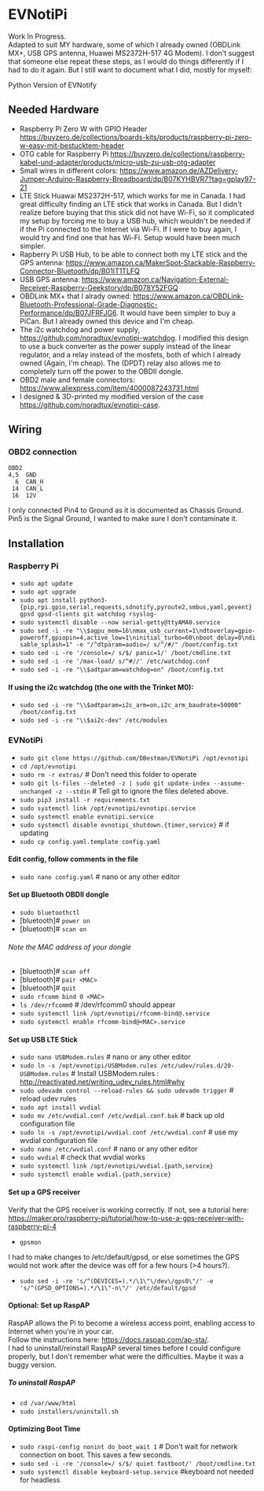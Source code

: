 # EVNotiPi
Work In Progress.  
Adapted to suit MY hardware, some of which I already owned (OBDLink MX+, USB GPS antenna, Huawei MS2372H-517 4G Modem).
I don't suggest that someone else repeat these steps, as I would do things differently if I had to do it again.  But I still want to document what I did, mostly for myself:

Python Version of EVNotify
## Needed Hardware
- Raspberry Pi Zero W with GPIO Header https://buyzero.de/collections/boards-kits/products/raspberry-pi-zero-w-easy-mit-bestucktem-header
- OTG cable for Raspberry Pi https://buyzero.de/collections/raspberry-kabel-und-adapter/products/micro-usb-zu-usb-otg-adapter
- Small wires in different colors: https://www.amazon.de/AZDelivery-Jumper-Arduino-Raspberry-Breadboard/dp/B07KYHBVR7?tag=gplay97-21
- LTE Stick Huawai MS2372H-517, which works for me in Canada.  I had great difficulty finding an LTE stick that works in Canada.  But I didn't realize before buying that this stick did not have Wi-Fi, so it complicated my setup by forcing me to buy a USB hub, which wouldn't be needed if if the Pi connected to the Internet via Wi-Fi.  If I were to buy again, I would try and find one that has Wi-Fi.  Setup would have been much simpler.
- Rapberry Pi USB Hub, to be able to connect both my LTE stick and the GPS antenna: https://www.amazon.ca/MakerSpot-Stackable-Raspberry-Connector-Bluetooth/dp/B01IT1TLFQ
- USB GPS antenna: https://www.amazon.ca/Navigation-External-Receiver-Raspberry-Geekstory/dp/B078Y52FGQ
- OBDLink MX+ that I alrady owned: https://www.amazon.ca/OBDLink-Bluetooth-Professional-Grade-Diagnostic-Performance/dp/B07JFRFJG6.  It would have been simpler to buy a PiCan.  But I already owned this device and I'm cheap.
- The i2c watchdog and power supply, https://github.com/noradtux/evnotipi-watchdog.  I modified this design to use a buck converter as the power supply instead of the linear regulator, and a relay instead of the mosfets, both of which I already owned (Again, I'm cheap).  The (DPDT) relay also allows me to completely turn off the power to the OBDII dongle.
- OBD2 male and female connectors: https://www.aliexpress.com/item/4000087243731.html
- I designed & 3D-printed my modified version of the case https://github.com/noradtux/evnotipi-case.
## Wiring
### OBD2 connection
```
OBD2       
4,5  GND   
  6  CAN_H 
 14  CAN_L 
 16  12V   
```
I only connected Pin4 to Ground as it is documented as Chassis Ground.  Pin5 is the Signal Ground, I wanted to make sure I don't contaminate it.

## Installation
### Raspberry Pi
- `sudo apt update`
- `sudo apt upgrade`
- `sudo apt install python3-{pip,rpi.gpio,serial,requests,sdnotify,pyroute2,smbus,yaml,gevent} gpsd gpsd-clients git watchdog rsyslog-`
- `sudo systemctl disable --now serial-getty@ttyAMA0.service`
- `sudo sed -i -re "\\$agpu_mem=16\nmax_usb_current=1\ndtoverlay=gpio-poweroff,gpiopin=4,active_low=1\ninitial_turbo=60\nboot_delay=0\ndisable_splash=1" -e "/^dtparam=audio=/ s/^/#/" /boot/config.txt`
- `sudo sed -i -re '/console=/ s/$/ panic=1/' /boot/cmdline.txt`
- `sudo sed -i -re '/max-load/ s/^#//' /etc/watchdog.conf`
- `sudo sed -i -re "\\$adtparam=watchdog=on" /boot/config.txt`
#### If using the i2c watchdog (the one with the Trinket M0):
- `sudo sed -i -re "\\$adtparam=i2c_arm=on,i2c_arm_baudrate=50000" /boot/config.txt`
- `sudo sed -i -re "\\$ai2c-dev" /etc/modules`
### EVNotiPi
- `sudo git clone https://github.com/DBestman/EVNotiPi /opt/evnotipi`
- `cd /opt/evnotipi`
- `sudo rm -r extras/` # Don't need this folder to operate
- `sudo git ls-files --deleted -z | sudo git update-index --assume-unchanged -z --stdin` # Tell git to ignore the files deleted above.
- `sudo pip3 install -r requirements.txt`
- `sudo systemctl link /opt/evnotipi/evnotipi.service`
- `sudo systemctl enable evnotipi.service`
- `sudo systemctl disable evnotipi_shutdown.{timer,service}` # if updating
- `sudo cp config.yaml.template config.yaml`
#### Edit config, follow comments in the file
- `sudo nano config.yaml` # nano or any other editor
#### Set up Bluetooth OBDII dongle
- `sudo bluetoothctl`
- [bluetooth]# `power on`
- [bluetooth]# `scan on`
###### Note the MAC address of your dongle
- [bluetooth]# `scan off`
- [bluetooth]# `pair <MAC>`
- [bluetooth]# `quit`
- `sudo rfcomm bind 0 <MAC> `
- `ls /dev/rfcomm0` # /dev/rfcomm0 should appear
- `sudo systemctl link /opt/evnotipi/rfcomm-bind@.service`
- `sudo systemctl enable rfcomm-bind@<MAC>.service`
#### Set up USB LTE Stick
- `sudo nano USBModem.rules` # nano or any other editor
- `sudo ln -s /opt/evnotipi/USBModem.rules /etc/udev/rules.d/20-USBModem.rules`  # Install USBModem.rules : http://reactivated.net/writing_udev_rules.html#why
- `sudo udevadm control --reload-rules && sudo udevadm trigger` # reload udev rules
- `sudo apt install wvdial`
- `sudo mv /etc/wvdial.conf /etc/wvdial.conf.bak` # back up old configuration file
- `sudo ln -s /opt/evnotipi/wvdial.conf /etc/wvdial.conf` # use my wvdial configuration file
- `sudo nano /etc/wvdial.conf` # nano or any other editor
- `sudo wvdial` # check that wvdial works
- `sudo systemctl link /opt/evnotipi/wvdial.{path,service}`
- `sudo systemctl enable wvdial.{path,service}`
#### Set up a GPS receiver
Verify that the GPS receiver is working correctly. If not, see a tutorial here: https://maker.pro/raspberry-pi/tutorial/how-to-use-a-gps-receiver-with-raspberry-pi-4
- `gpsmon`  

I had to make changes to /etc/default/gpsd, or else sometimes the GPS would not work after the device was off for a few hours (>4 hours?).
- `sudo sed -i -re 's/^(DEVICES=).*/\1\"\/dev\/gps0\"/' -e 's/^(GPSD_OPTIONS=).*/\1\"-n\"/' /etc/default/gpsd`
#### Optional: Set up RaspAP
RaspAP allows the Pi to become a wireless access point, enabling access to Internet when you're in your car.  
Follow the instructions here: https://docs.raspap.com/ap-sta/.  
I had to uninstall/reinstall RaspAP several times before I could configure properly, but I don't remember what were the difficulties.  Maybe it was a buggy version.
##### To uninstall RaspAP
- `cd /var/www/html`
- `sudo installers/uninstall.sh`
#### Optimizing Boot Time
- `sudo raspi-config nonint do_boot_wait 1` # Don't wait for network connection on boot.  This saves a few seconds.
- `sudo sed -i -re '/console=/ s/$/ quiet fastboot/' /boot/cmdline.txt`
- `sudo systemctl disable keyboard-setup.service` #keyboard not needed for headless
